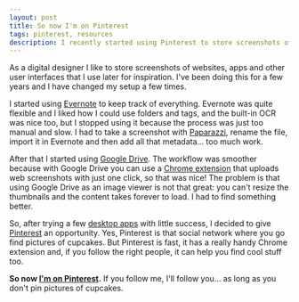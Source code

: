 ```yaml
---
layout: post
title: So now I'm on Pinterest
tags: pinterest, resources
description: I recently started using Pinterest to store screenshots of websites and user interfaces
---
```

As a digital designer I like to store screenshots of websites, apps and other user interfaces that I use later for inspiration. I've been doing this for a few years and I have changed my setup a few times.

I started using [Evernote](https://evernote.com/) to keep track of everything. Evernote was quite flexible and I liked how I could use folders and tags, and the built-in OCR was nice too, but I stopped using it because the process was just too manual and slow. I had to take a screenshot with [Paparazzi](https://derailer.org/paparazzi/), rename the file, import it in Evernote and then add all that metadata... too much work.

After that I started using [Google Drive](https://drive.google.com/). The workflow was smoother because with Google Drive you can use a [Chrome extension](http://googledrive.blogspot.com/2012/12/introducing-save-to-drive-extension.html) that uploads web screenshots with just one click, so that was nice! The problem is that using Google Drive as an image viewer is not that great: you can't resize the thumbnails and the content takes forever to load. I had to find something better.

So, after trying a few [desktop apps](https://realmacsoftware.com/ember/) with little success, I decided to give [Pinterest](https://www.pinterest.com/) an opportunity. Yes, Pinterest is that social network where you go find pictures of cupcakes. But Pinterest is fast, it has a really handy Chrome extension and, if you follow the right people, it can help you find cool stuff too. 

**So now [I'm on Pinterest](https://www.pinterest.com/cuellarfr/).** If you follow me, I'll follow you... as long as you don't pin pictures of cupcakes.
